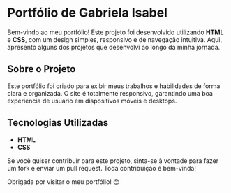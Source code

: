 # Portfólio de Gabriela Isabel

Bem-vindo ao meu portfólio! Este projeto foi desenvolvido utilizando **HTML** e **CSS**, com um design simples, responsivo e de navegação intuitiva. Aqui, apresento alguns dos projetos que desenvolvi ao longo da minha jornada.

## Sobre o Projeto

Este portfólio foi criado para exibir meus trabalhos e habilidades de forma clara e organizada. O site é totalmente responsivo, garantindo uma boa experiência de usuário em dispositivos móveis e desktops.

## Tecnologias Utilizadas

- **HTML**
- **CSS**

Se você quiser contribuir para este projeto, sinta-se à vontade para fazer um fork e enviar um pull request. Toda contribuição é bem-vinda!

Obrigada por visitar o meu portfólio! 😊

